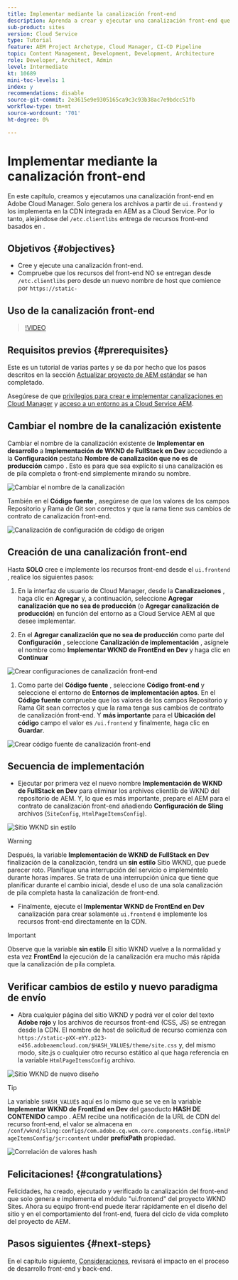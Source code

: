 ```yaml
---
title: Implementar mediante la canalización front-end
description: Aprenda a crear y ejecutar una canalización front-end que genere recursos front-end y se implemente en la CDN integrada en AEM as a Cloud Service.
sub-product: sites
version: Cloud Service
type: Tutorial
feature: AEM Project Archetype, Cloud Manager, CI-CD Pipeline
topic: Content Management, Development, Development, Architecture
role: Developer, Architect, Admin
level: Intermediate
kt: 10689
mini-toc-levels: 1
index: y
recommendations: disable
source-git-commit: 2e3615e9e9305165ca9c3c93b38ac7e9bdcc51fb
workflow-type: tm+mt
source-wordcount: '701'
ht-degree: 0%

---
```



# Implementar mediante la canalización front-end

En este capítulo, creamos y ejecutamos una canalización front-end en Adobe Cloud Manager. Solo genera los archivos a partir de `ui.frontend` y los implementa en la CDN integrada en AEM as a Cloud Service. Por lo tanto, alejándose del  `/etc.clientlibs` entrega de recursos front-end basados en .


## Objetivos {#objectives}

* Cree y ejecute una canalización front-end.
* Compruebe que los recursos del front-end NO se entregan desde `/etc.clientlibs` pero desde un nuevo nombre de host que comience por `https://static-`

## Uso de la canalización front-end

>[!VIDEO](https://video.tv.adobe.com/v/3409420/)

## Requisitos previos {#prerequisites}

Este es un tutorial de varias partes y se da por hecho que los pasos descritos en la sección [Actualizar proyecto de AEM estándar](./update-project.md) se han completado.

Asegúrese de que [privilegios para crear e implementar canalizaciones en Cloud Manager](https://experienceleague.adobe.com/docs/experience-manager-cloud-manager/content/requirements/users-and-roles.html?lang=en#role-definitions) y [acceso a un entorno as a Cloud Service AEM](https://experienceleague.adobe.com/docs/experience-manager-cloud-service/content/implementing/using-cloud-manager/manage-environments.html).

## Cambiar el nombre de la canalización existente

Cambiar el nombre de la canalización existente de __Implementar en desarrollo__ a  __Implementación de WKND de FullStack en Dev__ accediendo a la __Configuración__ pestaña __Nombre de canalización que no es de producción__ campo . Esto es para que sea explícito si una canalización es de pila completa o front-end simplemente mirando su nombre.

![Cambiar el nombre de la canalización](assets/fullstack-wknd-deploy-dev-pipeline.png)


También en el __Código fuente__ , asegúrese de que los valores de los campos Repositorio y Rama de Git son correctos y que la rama tiene sus cambios de contrato de canalización front-end.

![Canalización de configuración de código de origen](assets/fullstack-wknd-source-code-config.png)


## Creación de una canalización front-end

Hasta __SOLO__ cree e implemente los recursos front-end desde el `ui.frontend` , realice los siguientes pasos:

1. En la interfaz de usuario de Cloud Manager, desde la __Canalizaciones__ , haga clic en __Agregar__ y, a continuación, seleccione __Agregar canalización que no sea de producción__ (o __Agregar canalización de producción__) en función del entorno as a Cloud Service AEM al que desee implementar.

1. En el __Agregar canalización que no sea de producción__ como parte del __Configuración__ , seleccione __Canalización de implementación__ , asígnele el nombre como __Implementar WKND de FrontEnd en Dev__ y haga clic en __Continuar__

![Crear configuraciones de canalización front-end](assets/create-frontend-pipeline-configs.png)

1. Como parte del __Código fuente__ , seleccione __Código front-end__ y seleccione el entorno de __Entornos de implementación aptos__. En el __Código fuente__ compruebe que los valores de los campos Repositorio y Rama Git sean correctos y que la rama tenga sus cambios de contrato de canalización front-end.
Y __más importante__ para el __Ubicación del código__ campo el valor es `/ui.frontend` y finalmente, haga clic en __Guardar__.

![Crear código fuente de canalización front-end](assets/create-frontend-pipeline-source-code.png)


## Secuencia de implementación

* Ejecutar por primera vez el nuevo nombre __Implementación de WKND de FullStack en Dev__ para eliminar los archivos clientlib de WKND del repositorio de AEM. Y, lo que es más importante, prepare el AEM para el contrato de canalización front-end añadiendo __Configuración de Sling__ archivos (`SiteConfig`, `HtmlPageItemsConfig`).

![Sitio WKND sin estilo](assets/unstyled-wknd-site.png)

>[!WARNING]
>
>Después, la variable __Implementación de WKND de FullStack en Dev__ finalización de la canalización, tendrá un __sin estilo__ Sitio WKND, que puede parecer roto. Planifique una interrupción del servicio o impleméntelo durante horas impares. Se trata de una interrupción única que tiene que planificar durante el cambio inicial, desde el uso de una sola canalización de pila completa hasta la canalización de front-end.


* Finalmente, ejecute el __Implementar WKND de FrontEnd en Dev__ canalización para crear solamente `ui.frontend` e implemente los recursos front-end directamente en la CDN.

>[!IMPORTANT]
>
>Observe que la variable __sin estilo__ El sitio WKND vuelve a la normalidad y esta vez __FrontEnd__ la ejecución de la canalización era mucho más rápida que la canalización de pila completa.

## Verificar cambios de estilo y nuevo paradigma de envío

* Abra cualquier página del sitio WKND y podrá ver el color del texto __Adobe rojo__ y los archivos de recursos front-end (CSS, JS) se entregan desde la CDN. El nombre de host de solicitud de recurso comienza con `https://static-pXX-eYY.p123-e456.adobeaemcloud.com/$HASH_VALUE$/theme/site.css` y, del mismo modo, site.js o cualquier otro recurso estático al que haga referencia en la variable `HtmlPageItemsConfig` archivo.


![Sitio WKND de nuevo diseño](assets/newly-styled-wknd-site.png)



>[!TIP]
>
>La variable `$HASH_VALUE$` aquí es lo mismo que se ve en la variable __Implementar WKND de FrontEnd en Dev__  del gasoducto __HASH DE CONTENIDO__ campo . AEM recibe una notificación de la URL de CDN del recurso front-end, el valor se almacena en `/conf/wknd/sling:configs/com.adobe.cq.wcm.core.components.config.HtmlPageItemsConfig/jcr:content` under __prefixPath__ propiedad.


![Correlación de valores hash](assets/hash-value-correlartion.png)



## Felicitaciones! {#congratulations}

Felicidades, ha creado, ejecutado y verificado la canalización del front-end que solo genera e implementa el módulo &quot;ui.frontend&quot; del proyecto WKND Sites. Ahora su equipo front-end puede iterar rápidamente en el diseño del sitio y en el comportamiento del front-end, fuera del ciclo de vida completo del proyecto de AEM.

## Pasos siguientes {#next-steps}

En el capítulo siguiente, [Consideraciones](considerations.md), revisará el impacto en el proceso de desarrollo front-end y back-end.
